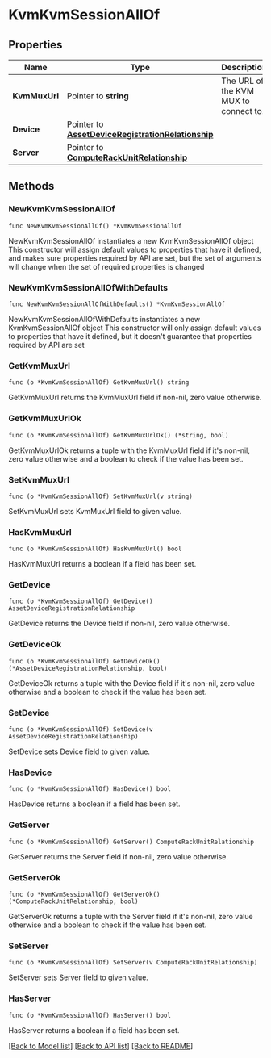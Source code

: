 # KvmKvmSessionAllOf

## Properties

Name | Type | Description | Notes
------------ | ------------- | ------------- | -------------
**KvmMuxUrl** | Pointer to **string** | The URL of the KVM MUX to connect to. | [optional] [readonly] 
**Device** | Pointer to [**AssetDeviceRegistrationRelationship**](asset.DeviceRegistration.Relationship.md) |  | [optional] 
**Server** | Pointer to [**ComputeRackUnitRelationship**](compute.RackUnit.Relationship.md) |  | [optional] 

## Methods

### NewKvmKvmSessionAllOf

`func NewKvmKvmSessionAllOf() *KvmKvmSessionAllOf`

NewKvmKvmSessionAllOf instantiates a new KvmKvmSessionAllOf object
This constructor will assign default values to properties that have it defined,
and makes sure properties required by API are set, but the set of arguments
will change when the set of required properties is changed

### NewKvmKvmSessionAllOfWithDefaults

`func NewKvmKvmSessionAllOfWithDefaults() *KvmKvmSessionAllOf`

NewKvmKvmSessionAllOfWithDefaults instantiates a new KvmKvmSessionAllOf object
This constructor will only assign default values to properties that have it defined,
but it doesn't guarantee that properties required by API are set

### GetKvmMuxUrl

`func (o *KvmKvmSessionAllOf) GetKvmMuxUrl() string`

GetKvmMuxUrl returns the KvmMuxUrl field if non-nil, zero value otherwise.

### GetKvmMuxUrlOk

`func (o *KvmKvmSessionAllOf) GetKvmMuxUrlOk() (*string, bool)`

GetKvmMuxUrlOk returns a tuple with the KvmMuxUrl field if it's non-nil, zero value otherwise
and a boolean to check if the value has been set.

### SetKvmMuxUrl

`func (o *KvmKvmSessionAllOf) SetKvmMuxUrl(v string)`

SetKvmMuxUrl sets KvmMuxUrl field to given value.

### HasKvmMuxUrl

`func (o *KvmKvmSessionAllOf) HasKvmMuxUrl() bool`

HasKvmMuxUrl returns a boolean if a field has been set.

### GetDevice

`func (o *KvmKvmSessionAllOf) GetDevice() AssetDeviceRegistrationRelationship`

GetDevice returns the Device field if non-nil, zero value otherwise.

### GetDeviceOk

`func (o *KvmKvmSessionAllOf) GetDeviceOk() (*AssetDeviceRegistrationRelationship, bool)`

GetDeviceOk returns a tuple with the Device field if it's non-nil, zero value otherwise
and a boolean to check if the value has been set.

### SetDevice

`func (o *KvmKvmSessionAllOf) SetDevice(v AssetDeviceRegistrationRelationship)`

SetDevice sets Device field to given value.

### HasDevice

`func (o *KvmKvmSessionAllOf) HasDevice() bool`

HasDevice returns a boolean if a field has been set.

### GetServer

`func (o *KvmKvmSessionAllOf) GetServer() ComputeRackUnitRelationship`

GetServer returns the Server field if non-nil, zero value otherwise.

### GetServerOk

`func (o *KvmKvmSessionAllOf) GetServerOk() (*ComputeRackUnitRelationship, bool)`

GetServerOk returns a tuple with the Server field if it's non-nil, zero value otherwise
and a boolean to check if the value has been set.

### SetServer

`func (o *KvmKvmSessionAllOf) SetServer(v ComputeRackUnitRelationship)`

SetServer sets Server field to given value.

### HasServer

`func (o *KvmKvmSessionAllOf) HasServer() bool`

HasServer returns a boolean if a field has been set.


[[Back to Model list]](../README.md#documentation-for-models) [[Back to API list]](../README.md#documentation-for-api-endpoints) [[Back to README]](../README.md)


